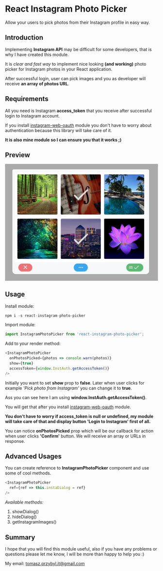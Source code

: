 ﻿# React Instagram Photo Picker

Allow your users to pick photos from their Instagram profile in easy way.

## Introduction

Implementing **Instagram API** may be difficult for some developers, that is why I have created this module.

It is *clear and fast way* to implement nice looking **(and working)** photo picker for Instagram photos in your React application.

After successful login, user can pick images and you as developer will receive **an array of photos URL**.


## Requirements

All you need is Instagram **access_token** that you receive after successful login to Instagram account.

If you install [instagram-web-oauth](https://github.com/venits/instagram-web-oauth) module you don't have to worry about authentication because this library will take care of it. 

**It is also mine module so I can ensure you that it works ;)**

## Preview

![Preview](https://raw.githubusercontent.com/venits/react-instagram-photo-picker/master/preview.png)

## Usage

Install module:
```js
npm i -s react-instagram-photo-picker
```
Import module:
```js
import InstagramPhotoPicker from 'react-instagram-photo-picker';
```
Add to your render method:
```js
<InstagramPhotoPicker
  onPhotosPicked={photos => console.warn(photos)}
  show={true}
  accessToken={window.InstAuth.getAccessToken()}
/>
```
Initially you want to set **show** prop to **false**. Later when user clicks for example *'Pick photo from Instagram'* you can change it to **true**.

Ass you can see here I am using **window.InstAuth.getAccessToken()**. 

You will get that after you install [instagram-web-oauth](https://github.com/venits/instagram-web-oauth) module.

**You don't have to worry if access_token is null or undefined, my module will take care of that and display button 'Login to Instagram' first of all.**

You can notice **onPhotosPicked** prop which will be our callback for action when user clicks **'Confirm'** button. We will receive an array or URLs in response.

## Advanced Usages
You can create reference to **InstagramPhotoPicker** component and use some of cool methods.
```js
<InstagramPhotoPicker
  ref={ref => this.instaDialog = ref}
/>
```
*Available methods:*
1. showDialog()
2. hideDialog()
3. getInstagramImages()


## Summary

I hope that you will find this module useful, also if you have any problems or questions please let me know, I will be more than happy to help you :)

My email: tomasz.przybyl.it@gmail.com

